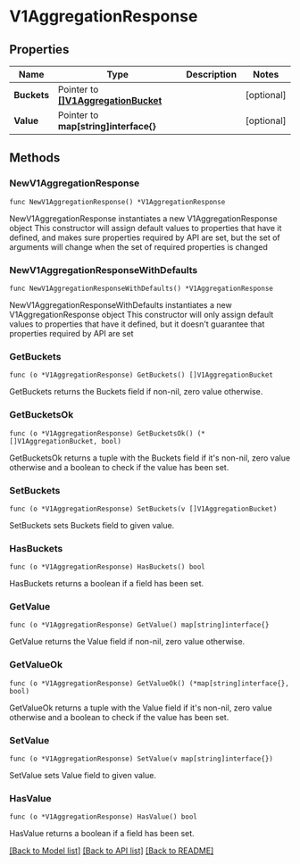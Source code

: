 # V1AggregationResponse

## Properties

Name | Type | Description | Notes
------------ | ------------- | ------------- | -------------
**Buckets** | Pointer to [**[]V1AggregationBucket**](V1AggregationBucket.md) |  | [optional] 
**Value** | Pointer to **map[string]interface{}** |  | [optional] 

## Methods

### NewV1AggregationResponse

`func NewV1AggregationResponse() *V1AggregationResponse`

NewV1AggregationResponse instantiates a new V1AggregationResponse object
This constructor will assign default values to properties that have it defined,
and makes sure properties required by API are set, but the set of arguments
will change when the set of required properties is changed

### NewV1AggregationResponseWithDefaults

`func NewV1AggregationResponseWithDefaults() *V1AggregationResponse`

NewV1AggregationResponseWithDefaults instantiates a new V1AggregationResponse object
This constructor will only assign default values to properties that have it defined,
but it doesn't guarantee that properties required by API are set

### GetBuckets

`func (o *V1AggregationResponse) GetBuckets() []V1AggregationBucket`

GetBuckets returns the Buckets field if non-nil, zero value otherwise.

### GetBucketsOk

`func (o *V1AggregationResponse) GetBucketsOk() (*[]V1AggregationBucket, bool)`

GetBucketsOk returns a tuple with the Buckets field if it's non-nil, zero value otherwise
and a boolean to check if the value has been set.

### SetBuckets

`func (o *V1AggregationResponse) SetBuckets(v []V1AggregationBucket)`

SetBuckets sets Buckets field to given value.

### HasBuckets

`func (o *V1AggregationResponse) HasBuckets() bool`

HasBuckets returns a boolean if a field has been set.

### GetValue

`func (o *V1AggregationResponse) GetValue() map[string]interface{}`

GetValue returns the Value field if non-nil, zero value otherwise.

### GetValueOk

`func (o *V1AggregationResponse) GetValueOk() (*map[string]interface{}, bool)`

GetValueOk returns a tuple with the Value field if it's non-nil, zero value otherwise
and a boolean to check if the value has been set.

### SetValue

`func (o *V1AggregationResponse) SetValue(v map[string]interface{})`

SetValue sets Value field to given value.

### HasValue

`func (o *V1AggregationResponse) HasValue() bool`

HasValue returns a boolean if a field has been set.


[[Back to Model list]](../README.md#documentation-for-models) [[Back to API list]](../README.md#documentation-for-api-endpoints) [[Back to README]](../README.md)


